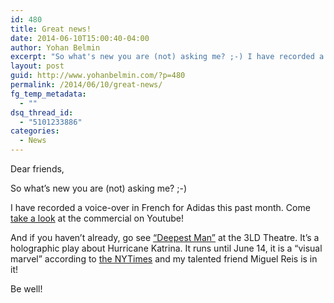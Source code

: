 ```yaml
---
id: 480
title: Great news!
date: 2014-06-10T15:00:40-04:00
author: Yohan Belmin
excerpt: "So what's new you are (not) asking me? ;-) I have recorded a voice-over in French for Adidas this past month. Come take a look at the commercial on Youtube!"
layout: post
guid: http://www.yohanbelmin.com/?p=480
permalink: /2014/06/10/great-news/
fg_temp_metadata:
  - ""
dsq_thread_id:
  - "5101233886"
categories:
  - News
---
```

Dear friends,

So what&#8217;s new you are (not) asking me? ;-)

I have recorded a voice-over in French for Adidas this past month. Come <a href="https://www.youtube.com/watch?v=gfXMErJpxYQ" target="_blank">take a look</a> at the commercial on Youtube!

And if you haven&#8217;t already, go see <a href="http://blog.3ldnyc.org/post/70512249867/deepest-man-written-by-james-scruggs-directed-by" target="_blank">&#8220;Deepest Man&#8221;</a> at the 3LD Theatre. It&#8217;s a holographic play about Hurricane Katrina. It runs until June 14, it is a &#8220;visual marvel&#8221; according to <a href="http://www.nytimes.com/2014/05/31/theater/in-deepest-man-an-immersion-into-a-watery-beyond.html?_r=0" target="_blank">the NYTimes</a> and my talented friend Miguel Reis is in it!

Be well!